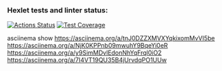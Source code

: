 ### Hexlet tests and linter status:
[![Actions Status](https://github.com/shashlfagai/python-project-50/workflows/hexlet-check/badge.svg)](https://github.com/shashlfagai/python-project-50/actions)
[![Test Coverage](https://api.codeclimate.com/v1/badges/41bd0075c1aca23278cf/test_coverage)](https://codeclimate.com/github/shashlfagai/python-project-50/test_coverage)

asciinema show
    https://asciinema.org/a/tnJ0DZZXMVXYqkixomMvVI5be
    https://asciinema.org/a/NjK0KPPnb09mwuhY9BqeYi0eR
    https://asciinema.org/a/y9SimMDvlEdonNhYqFrql0iO2
    https://asciinema.org/a/7I4VT19QU35B4jUrvdqPO1UUw
